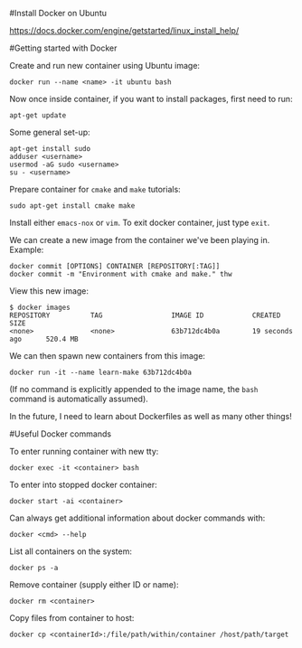 #Install Docker on Ubuntu

https://docs.docker.com/engine/getstarted/linux_install_help/

#Getting started with Docker

Create and run new container using Ubuntu image:
```
docker run --name <name> -it ubuntu bash
```

Now once inside container, if you want to install packages, first need to run:

```
apt-get update
```

Some general set-up:
```
apt-get install sudo
adduser <username>
usermod -aG sudo <username>
su - <username>
```

Prepare container for `cmake` and `make` tutorials:
```
sudo apt-get install cmake make
```
Install either `emacs-nox` or `vim`. To exit docker container, just type `exit`.

We can create a new image from the container we've been playing in. Example:

```
docker commit [OPTIONS] CONTAINER [REPOSITORY[:TAG]]
docker commit -m "Environment with cmake and make." thw
```

View this new image:
```
$ docker images
REPOSITORY          TAG                 IMAGE ID            CREATED             SIZE
<none>              <none>              63b712dc4b0a        19 seconds ago      520.4 MB
```

We can then spawn new containers from this image:
```
docker run -it --name learn-make 63b712dc4b0a
```

(If no command is explicitly appended to the image name, the `bash` command is
automatically assumed).

In the future, I need to learn about Dockerfiles as well as many other things!

#Useful Docker commands

To enter running container with new tty:
```
docker exec -it <container> bash
```

To enter into stopped docker container:

```
docker start -ai <container>
```

Can always get additional information about docker commands with:
```
docker <cmd> --help
```

List all containers on the system:
```
docker ps -a
```

Remove container (supply either ID or name):
```
docker rm <container>
```
Copy files from container to host:

```
docker cp <containerId>:/file/path/within/container /host/path/target
```
